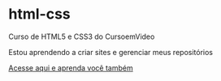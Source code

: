 # html-css
 Curso de HTML5 e CSS3 do CursoemVideo

Estou aprendendo a criar sites e gerenciar meus repositórios

<a href=https://www.youtube.com/c/CursoemV%C3%ADdeo target="_blank"> Acesse aqui e aprenda você também <a/>
